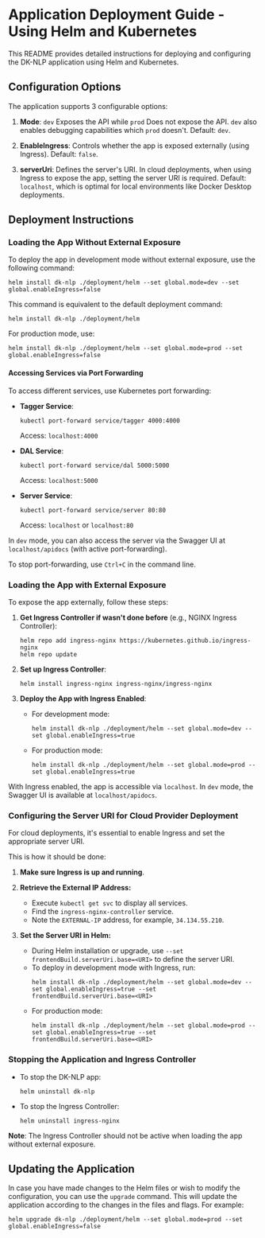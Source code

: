 # Application Deployment Guide - Using Helm and Kubernetes

This README provides detailed instructions for deploying and configuring the DK-NLP application using Helm and Kubernetes.

## Configuration Options

The application supports 3 configurable options:

1. **Mode**: `dev` Exposes the API while `prod` Does not expose the API. `dev` also enables debugging capabilities which `prod` doesn't. Default: `dev`.

2. **EnableIngress**: Controls whether the app is exposed externally (using Ingress). Default: `false`.

3. **serverUri**: Defines the server's URI. In cloud deployments, when using Ingress to expose the app, setting the server URI is required. Default: `localhost`, which is optimal for local environments like Docker Desktop deployments.

## Deployment Instructions

### Loading the App Without External Exposure

To deploy the app in development mode without external exposure, use the following command:

```shell
helm install dk-nlp ./deployment/helm --set global.mode=dev --set global.enableIngress=false
```

This command is equivalent to the default deployment command:

```shell
helm install dk-nlp ./deployment/helm
```

For production mode, use:

```shell
helm install dk-nlp ./deployment/helm --set global.mode=prod --set global.enableIngress=false
```

#### Accessing Services via Port Forwarding

To access different services, use Kubernetes port forwarding:

- **Tagger Service**:
  ```shell
  kubectl port-forward service/tagger 4000:4000
  ```
  Access: `localhost:4000`

- **DAL Service**:
  ```shell
  kubectl port-forward service/dal 5000:5000
  ```
  Access: `localhost:5000`

- **Server Service**:
  ```shell
  kubectl port-forward service/server 80:80
  ```
  Access: `localhost` or `localhost:80`

In `dev` mode, you can also access the server via the Swagger UI at `localhost/apidocs` (with active port-forwarding).

To stop port-forwarding, use `Ctrl+C` in the command line.

### Loading the App with External Exposure

To expose the app externally, follow these steps:

1. **Get Ingress Controller if wasn't done before** (e.g., NGINX Ingress Controller):
   ```shell
   helm repo add ingress-nginx https://kubernetes.github.io/ingress-nginx
   helm repo update
   ```
2. **Set up Ingress Controller**:
   ```shell
   helm install ingress-nginx ingress-nginx/ingress-nginx
   ```

3. **Deploy the App with Ingress Enabled**:
   - For development mode:
     ```shell
     helm install dk-nlp ./deployment/helm --set global.mode=dev --set global.enableIngress=true
     ```
   - For production mode:
     ```shell
     helm install dk-nlp ./deployment/helm --set global.mode=prod --set global.enableIngress=true
     ```

With Ingress enabled, the app is accessible via `localhost`. In `dev` mode, the Swagger UI is available at `localhost/apidocs`.

### Configuring the Server URI for Cloud Provider Deployment

For cloud deployments, it's essential to enable Ingress and set the appropriate server URI.

This is how it should be done:

1. **Make sure Ingress is up and running**.
2. **Retrieve the External IP Address:**
   - Execute `kubectl get svc` to display all services.
   - Find the `ingress-nginx-controller` service.
   - Note the `EXTERNAL-IP` address, for example, `34.134.55.210`.

3. **Set the Server URI in Helm:**
   - During Helm installation or upgrade, use `--set frontendBuild.serverUri.base=<URI>` to define the server URI.
   - To deploy in development mode with Ingress, run:
     ```
     helm install dk-nlp ./deployment/helm --set global.mode=dev --set global.enableIngress=true --set frontendBuild.serverUri.base=<URI>
     ```
   - For production mode:
     ```
     helm install dk-nlp ./deployment/helm --set global.mode=prod --set global.enableIngress=true --set frontendBuild.serverUri.base=<URI>
     ```

### Stopping the Application and Ingress Controller

- To stop the DK-NLP app:
  ```shell
  helm uninstall dk-nlp
  ```

- To stop the Ingress Controller:
  ```shell
  helm uninstall ingress-nginx
  ```

**Note**: The Ingress Controller should not be active when loading the app without external exposure.

## Updating the Application

In case you have made changes to the Helm files or wish to modify the configuration, you can use the `upgrade` command. This will update the application according to the changes in the files and flags. For example:

```shell
helm upgrade dk-nlp ./deployment/helm --set global.mode=prod --set global.enableIngress=false
```
